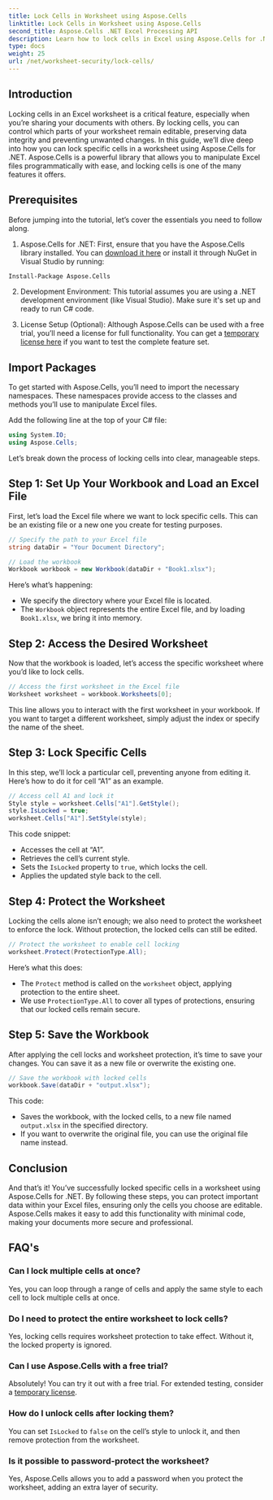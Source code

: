 ```yaml
---
title: Lock Cells in Worksheet using Aspose.Cells
linktitle: Lock Cells in Worksheet using Aspose.Cells
second_title: Aspose.Cells .NET Excel Processing API
description: Learn how to lock cells in Excel using Aspose.Cells for .NET with this step-by-step guide. Protect your data with detailed code examples and easy instructions.
type: docs
weight: 25
url: /net/worksheet-security/lock-cells/
---
```

## Introduction
Locking cells in an Excel worksheet is a critical feature, especially when you’re sharing your documents with others. By locking cells, you can control which parts of your worksheet remain editable, preserving data integrity and preventing unwanted changes. In this guide, we’ll dive deep into how you can lock specific cells in a worksheet using Aspose.Cells for .NET. Aspose.Cells is a powerful library that allows you to manipulate Excel files programmatically with ease, and locking cells is one of the many features it offers.

## Prerequisites

Before jumping into the tutorial, let’s cover the essentials you need to follow along.

1. Aspose.Cells for .NET: First, ensure that you have the Aspose.Cells library installed. You can [download it here](https://releases.aspose.com/cells/net/) or install it through NuGet in Visual Studio by running:

```bash
Install-Package Aspose.Cells
```

2. Development Environment: This tutorial assumes you are using a .NET development environment (like Visual Studio). Make sure it's set up and ready to run C# code.

3. License Setup (Optional): Although Aspose.Cells can be used with a free trial, you’ll need a license for full functionality. You can get a [temporary license here](https://purchase.aspose.com/temporary-license/) if you want to test the complete feature set.


## Import Packages

To get started with Aspose.Cells, you’ll need to import the necessary namespaces. These namespaces provide access to the classes and methods you’ll use to manipulate Excel files.

Add the following line at the top of your C# file:

```csharp
using System.IO;
using Aspose.Cells;
```

Let’s break down the process of locking cells into clear, manageable steps.

## Step 1: Set Up Your Workbook and Load an Excel File

First, let’s load the Excel file where we want to lock specific cells. This can be an existing file or a new one you create for testing purposes.

```csharp
// Specify the path to your Excel file
string dataDir = "Your Document Directory";

// Load the workbook
Workbook workbook = new Workbook(dataDir + "Book1.xlsx");
```

Here’s what’s happening:
- We specify the directory where your Excel file is located.
- The `Workbook` object represents the entire Excel file, and by loading `Book1.xlsx`, we bring it into memory.

## Step 2: Access the Desired Worksheet

Now that the workbook is loaded, let’s access the specific worksheet where you’d like to lock cells.

```csharp
// Access the first worksheet in the Excel file
Worksheet worksheet = workbook.Worksheets[0];
```

This line allows you to interact with the first worksheet in your workbook. If you want to target a different worksheet, simply adjust the index or specify the name of the sheet.

## Step 3: Lock Specific Cells

In this step, we’ll lock a particular cell, preventing anyone from editing it. Here’s how to do it for cell “A1” as an example.

```csharp
// Access cell A1 and lock it
Style style = worksheet.Cells["A1"].GetStyle();
style.IsLocked = true;
worksheet.Cells["A1"].SetStyle(style);
```

This code snippet:
- Accesses the cell at “A1”.
- Retrieves the cell’s current style.
- Sets the `IsLocked` property to `true`, which locks the cell.
- Applies the updated style back to the cell.

## Step 4: Protect the Worksheet

Locking the cells alone isn’t enough; we also need to protect the worksheet to enforce the lock. Without protection, the locked cells can still be edited.

```csharp
// Protect the worksheet to enable cell locking
worksheet.Protect(ProtectionType.All);
```

Here’s what this does:
- The `Protect` method is called on the `worksheet` object, applying protection to the entire sheet.
- We use `ProtectionType.All` to cover all types of protections, ensuring that our locked cells remain secure.

## Step 5: Save the Workbook

After applying the cell locks and worksheet protection, it’s time to save your changes. You can save it as a new file or overwrite the existing one.

```csharp
// Save the workbook with locked cells
workbook.Save(dataDir + "output.xlsx");
```

This code:
- Saves the workbook, with the locked cells, to a new file named `output.xlsx` in the specified directory.
- If you want to overwrite the original file, you can use the original file name instead.


## Conclusion

And that’s it! You’ve successfully locked specific cells in a worksheet using Aspose.Cells for .NET. By following these steps, you can protect important data within your Excel files, ensuring only the cells you choose are editable. Aspose.Cells makes it easy to add this functionality with minimal code, making your documents more secure and professional.


## FAQ's

### Can I lock multiple cells at once?
Yes, you can loop through a range of cells and apply the same style to each cell to lock multiple cells at once.

### Do I need to protect the entire worksheet to lock cells?
Yes, locking cells requires worksheet protection to take effect. Without it, the locked property is ignored.

### Can I use Aspose.Cells with a free trial?
Absolutely! You can try it out with a free trial. For extended testing, consider a [temporary license](https://purchase.aspose.com/temporary-license/).

### How do I unlock cells after locking them?
You can set `IsLocked` to `false` on the cell’s style to unlock it, and then remove protection from the worksheet.

### Is it possible to password-protect the worksheet?
Yes, Aspose.Cells allows you to add a password when you protect the worksheet, adding an extra layer of security.

